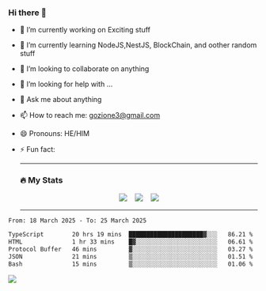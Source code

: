 ### Hi there 👋

<!--
**charlieScript/charlieScript** is a ✨ _special_ ✨ repository because its `README.md` (this file) appears on your GitHub profile.

Here are some ideas to get you started: -->

- 🔭 I’m currently working on Exciting stuff
- 🌱 I’m currently learning NodeJS,NestJS, BlockChain, and oother random stuff
- 👯 I’m looking to collaborate on anything
- 🤔 I’m looking for help with ...
- 💬 Ask me about anything
- 📫 How to reach me: gozione3@gmail.com
- 😄 Pronouns: HE/HIM
- ⚡ Fun fact:


  ---

  ### :fire: My Stats

  <div id="stats" align="center">
  <img src="http://github-readme-streak-stats.herokuapp.com?user=charlieScript&theme=dark&date_format=M%20j%5B%2C%20Y%5D" />&nbsp;&nbsp;&nbsp;
  <img src="https://github-readme-stats.vercel.app/api/top-langs/?username=charlieScript&layout=compact&theme=vision-friendly-dark"/>&nbsp;&nbsp;&nbsp;
  <img src="https://github-readme-stats.vercel.app/api?username=charlieScript&show_icons=true&theme=radical"/>
  </div>

  ---



<!--START_SECTION:waka-->

```txt
From: 18 March 2025 - To: 25 March 2025

TypeScript        20 hrs 19 mins  █████████████████████▓░░░   86.21 %
HTML              1 hr 33 mins    █▓░░░░░░░░░░░░░░░░░░░░░░░   06.61 %
Protocol Buffer   46 mins         ▓░░░░░░░░░░░░░░░░░░░░░░░░   03.27 %
JSON              21 mins         ▒░░░░░░░░░░░░░░░░░░░░░░░░   01.51 %
Bash              15 mins         ▒░░░░░░░░░░░░░░░░░░░░░░░░   01.06 %
```

<!--END_SECTION:waka-->
![](https://komarev.com/ghpvc/?username=charlieScript)
